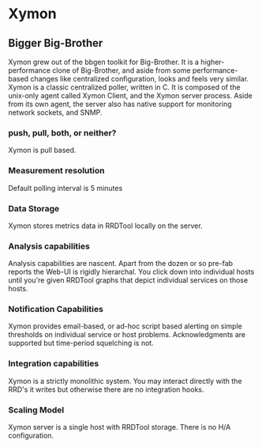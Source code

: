 # Xymon

## Bigger Big-Brother

Xymon grew out of the bbgen toolkit for Big-Brother. It is a higher-performance
clone of Big-Brother, and aside from some performance-based changes like
centralized configuration, looks and feels very similar.  Xymon is a classic
centralized poller, written in C. It is composed of the unix-only agent called
Xymon Client, and the Xymon server process. Aside from its own agent, the
server also has native support for monitoring network sockets, and SNMP.

### push, pull, both, or neither?
Xymon is pull based.

### Measurement resolution 
Default polling interval is 5 minutes

### Data Storage 
Xymon stores metrics data in RRDTool locally on the server.

### Analysis capabilities
Analysis capabilities are nascent. Apart from the dozen or so pre-fab reports
the Web-UI is rigidly hierarchal. You click down into individual hosts until
you're given RRDTool graphs that depict individual services on those hosts.

### Notification Capabilities
Xymon provides email-based, or ad-hoc script based alerting on simple
thresholds on individual service or host problems. Acknowledgments are
supported but time-period squelching is not.

### Integration capabilities
Xymon is a strictly monolithic system. You may interact directly with the RRD's
it writes but otherwise there are no integration hooks.

### Scaling Model
Xymon server is a single host with RRDTool storage. There is no H/A
configuration. 
